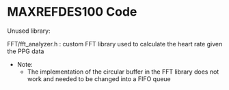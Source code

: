 MAXREFDES100 Code
===================================

Unused library:

FFT/fft_analyzer.h	: custom FFT library used to calculate the heart rate given the PPG data
	
* Note:
	- The implementation of the circular buffer in the FFT library does not work and needed to be changed into a FIFO queue
